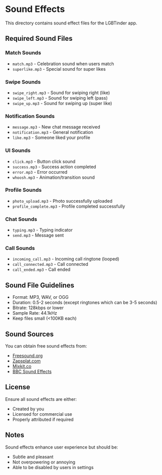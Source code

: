 # Sound Effects

This directory contains sound effect files for the LGBTinder app.

## Required Sound Files

### Match Sounds
- `match.mp3` - Celebration sound when users match
- `superlike.mp3` - Special sound for super likes

### Swipe Sounds  
- `swipe_right.mp3` - Sound for swiping right (like)
- `swipe_left.mp3` - Sound for swiping left (pass)
- `swipe_up.mp3` - Sound for swiping up (super like)

### Notification Sounds
- `message.mp3` - New chat message received
- `notification.mp3` - General notification
- `like.mp3` - Someone liked your profile

### UI Sounds
- `click.mp3` - Button click sound
- `success.mp3` - Success action completed
- `error.mp3` - Error occurred
- `whoosh.mp3` - Animation/transition sound

### Profile Sounds
- `photo_upload.mp3` - Photo successfully uploaded
- `profile_complete.mp3` - Profile completed successfully

### Chat Sounds
- `typing.mp3` - Typing indicator
- `send.mp3` - Message sent

### Call Sounds
- `incoming_call.mp3` - Incoming call ringtone (looped)
- `call_connected.mp3` - Call connected
- `call_ended.mp3` - Call ended

## Sound File Guidelines

- Format: MP3, WAV, or OGG
- Duration: 0.5-2 seconds (except ringtones which can be 3-5 seconds)
- Bitrate: 128kbps or lower
- Sample Rate: 44.1kHz
- Keep files small (<100KB each)

## Sound Sources

You can obtain free sound effects from:
- [Freesound.org](https://freesound.org/)
- [Zapsplat.com](https://www.zapsplat.com/)
- [Mixkit.co](https://mixkit.co/free-sound-effects/)
- [BBC Sound Effects](https://sound-effects.bbcrewind.co.uk/)

## License

Ensure all sound effects are either:
- Created by you
- Licensed for commercial use
- Properly attributed if required

## Notes

Sound effects enhance user experience but should be:
- Subtle and pleasant
- Not overpowering or annoying
- Able to be disabled by users in settings

